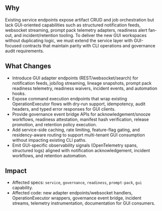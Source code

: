 ## Why

Existing service endpoints expose artifact CRUD and job orchestration but lack GUI-oriented capabilities such as structured notification feeds, websocket streaming, prompt pack telemetry adapters, readiness alert fan-out, and incident/retention tooling. To deliver the new GUI workspaces without duplicating logic, we must extend the service layer with GUI-focused contracts that maintain parity with CLI operations and governance audit requirements.

## What Changes

- Introduce GUI adapter endpoints (REST/websocket/search) for notification feeds, job/log streaming, lineage snapshots, prompt pack readiness telemetry, readiness waivers, incident events, and automation hooks.
- Expose command execution endpoints that wrap existing OperationExecutor flows with dry-run support, idempotency, audit headers, and typed error responses for GUI clients.
- Provide governance event bridge APIs for acknowledgement/snooze workflows, readiness attestation, manifest hash verification, release promotion, and retention policy execution.
- Add service-side caching, rate limiting, feature-flag gating, and residency-aware routing to support multi-tenant GUI consumption without impacting existing CLI paths.
- Emit GUI-specific observability signals (OpenTelemetry spans, structured logs) aligned with notification acknowledgement, incident workflows, and retention automation.

## Impact

- Affected specs: `service`, `governance`, `readiness`, `prompt-pack`, `gui` capability.
- Affected code: new adapter endpoints/websocket handlers, OperationExecutor wrappers, governance event bridge, incident streams, telemetry instrumentation, documentation for GUI consumers.
